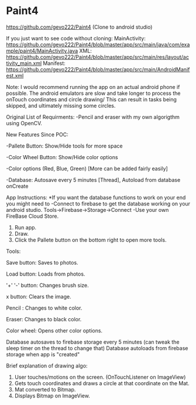 # Paint4

https://github.com/gevo222/Paint4	(Clone to android studio)

If you just want to see code without cloning:
MainActivity: 	https://github.com/gevo222/Paint4/blob/master/app/src/main/java/com/example/paint4/MainActivity.java
XML: 		https://github.com/gevo222/Paint4/blob/master/app/src/main/res/layout/activity_main.xml
Manifest: 	https://github.com/gevo222/Paint4/blob/master/app/src/main/AndroidManifest.xml


Note: I would recommend running the app on an actual android phone if possible. 
The android emulators are slow and take longer to process the onTouch coordinates and circle drawing/
This can result in tasks being skipped, and ultimately missing some circles.


Original List of Requirments:
-Pencil and eraser with my own algorigthm using OpenCV.


New Features Since POC:

-Pallete Button: Show/Hide tools for more space

-Color Wheel Button: Show/Hide color options

-Color options (Red, Blue, Green) [More can be added fairly easily]

-Database: Autosave every 5 minutes [Thread], Autoload from database onCreate




App Instructions:
*If you want the database functions to work on your end you might need to
-Connect to firebase to get the database working on your android studio.	Tools->Firebase->Storage->Connect
-Use your own FireBase Cloud Store. 

1) Run app. 
2) Draw.
3) Click the Pallete button on the bottom right to open more tools.




Tools:

Save button: 	Saves to photos.

Load button: 	Loads from photos.

'+' '-' button:	Changes brush size.

x button:	Clears the image.

Pencil	:	Changes to white color.

Eraser:		Changes to black color.

Color wheel:	Opens other color options.

Database autosaves to firebase storage every 5 minutes (can tweak the sleep timer on the thread to change that)
Database autoloads from firebase storage when app is "created"




Brief explanation of drawing algo:
1) User touches/motions on the screen. (OnTouchListener on ImageView)
2) Gets touch coordinates and draws a circle at that coordinate on the Mat.
3) Mat converted to Bitmap.
4) Displays Bitmap on ImageView.
